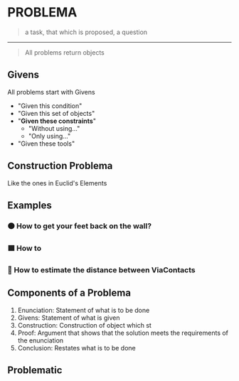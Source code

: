 # PROBLEMA

<!-- This page explains what a problem is. The actual list of problems are within each BetaType Section in the Referencia -->

> a task, that which is proposed, a question
---
> All problems return objects

## Givens

All problems start with Givens

- "Given this condition"
- "Given this set of objects"
- "**Given these constraints**"
    - "Without using..."
    - "Only using..."
- "Given these tools"

## Construction Problema

Like the ones in Euclid's Elements

## Examples

### 🟠<motor></motor> How to get your feet back on the wall?

### 🟩<ekos></ekos> How to

### 🔻<via></via> How to estimate the distance between ViaContacts

## Components of a Problema

1. Enunciation: Statement of what is to be done
2. Givens: Statement of what is given
3. Construction: Construction of object which st
4. Proof: Argument that shows that the solution meets the requirements of the enunciation
5. Conclusion: Restates what is to be done

## Problematic